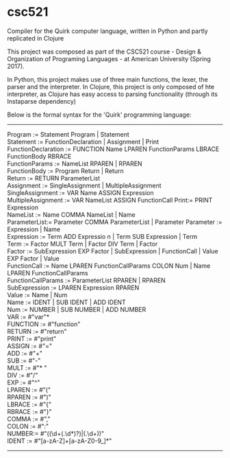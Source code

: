 # csc521
Compiler for the Quirk computer language, written in Python and partly replicated in Clojure

This project was composed as part of the CSC521 course - Design & Organization of Programing Languages - at American University (Spring 2017). 

In Python, this project makes use of three main functions, the lexer, the parser and the interpreter.
In Clojure, this project is only composed of hte interpreter, as Clojure has easy access to parsing functionality (through its Instaparse dependency)



Below is the formal syntax for the 'Quirk' programming language:

--------------------------------------------------------------------------------------------------------------------------------------

Program := Statement Program | Statement                                                          
Statement := FunctionDeclaration | Assignment | Print                                             
FunctionDeclaration :=  FUNCTION Name LPAREN FunctionParams LBRACE FunctionBody RBRACE            
FunctionParams := NameList RPAREN | RPAREN                                                        
FunctionBody := Program Return | Return                                                           
Return := RETURN ParameterList                                                                    
Assignment := SingleAssignment | MultipleAssignment                  
SingleAssignment := VAR Name ASSIGN Expression                                                    
MultipleAssignment := VAR NameList ASSIGN FunctionCall
Print:= PRINT Expression  
NameList := Name COMMA NameList | Name  
ParameterList:= Parameter COMMA ParameterList | Parameter
Parameter := Expression | Name                                                        
Expression := Term ADD Expressio  n | Term SUB Expression | Term                                      
Term := Factor MULT Term | Factor DIV Term | Factor                                                       
Factor := SubExpression EXP Factor | SubExpression | FunctionCall | Value EXP Factor | Value                      
FunctionCall :=  Name LPAREN FunctionCallParams COLON Num | Name LPAREN FunctionCallParams                          
FunctionCallParams :=  ParameterList RPAREN | RPAREN                                                        
SubExpression := LPAREN Expression RPAREN                                                               
Value := Name | Num                                                         
Name := IDENT | SUB IDENT | ADD IDENT                                                       
Num := NUMBER | SUB NUMBER | ADD NUMBER                                                                                 
VAR := #"var"*                                                                                                                          
FUNCTION := #"function"                                                                                                          
RETURN := #"return"                                                                                                                    
PRINT := #"print"                                                                                                           
ASSIGN := #"\="                                                                                                               
ADD := #"\+"                                                                                                                      
SUB := #"\-"                                                                                                            
MULT := #"\* "                                                                                                                      
DIV := #"\/"                                                                                                                      
EXP := #"\^"                                                                                                                  
LPAREN := #"\("                                                                                                                   
RPAREN := #"\)"                                                                                                                     
LBRACE := #"\{"                                                                                                                   
RBRACE := #"\}"                                                                                                       
COMMA := #"\,"                                                                                                              
COLON := #"\:"                                                                                                                  
NUMBER:= #"((\d+(\.\d*)?)|(\.\d+))"                                                                                           
IDENT := #"[a-zA-Z]+[a-zA-Z0-9_]*"    

--------------------------------------------------------------------------------------------------------------------------------------
